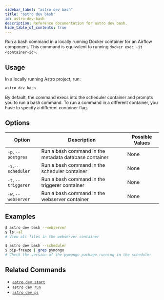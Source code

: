 ```yaml
---
sidebar_label: "astro dev bash"
title: "astro dev bash"
id: astro-dev-bash
description: Reference documentation for astro dev bash.
hide_table_of_contents: true
---
```


Run a bash command in a locally running Docker container for an Airflow component. This command is equivalent to running `docker exec -it <container-id>`.

## Usage

In a locally running Astro project, run:

```sh
astro dev bash
```

By default, the command execs into the scheduler container and prompts you to run a bash command. To run a command in a different container, you have to specify a different container flag.

## Options

| Option              | Description                                           | Possible Values |
| ------------------- | ----------------------------------------------------- | --------------- |
| `-p`, `--postgres`  | Run a bash command in the metadata database container | None            |
| `-s`,`--scheduler`  | Run a bash command in the scheduler container         | None            |
| `-t`, `--triggerer` | Run a bash command in the triggerer container         | None            |
| `-w`, `--webserver` | Run a bash command in the webserver container         | None            |

## Examples

```sh
$ astro dev bash --webserver
$ ls -al
# View all files in the webserver container

$ astro dev bash --scheduler
$ pip-freeze | grep pymongo
# Check the version of the pymongo package running in the scheduler
```

## Related Commands

- [`astro dev start`](cli/astro-dev-start.md)
- [`astro dev run`](cli/astro-dev-run.md)
- [`astro dev ps`](cli/astro-dev-ps.md)
